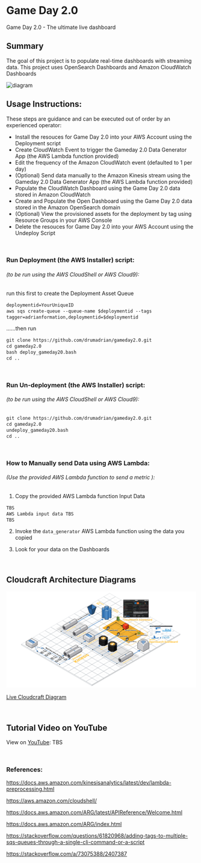 # Game Day 2.0
Game Day 2.0 - The ultimate live dashboard


## Summary

The goal of this project is to populate real-time dashboards with streaming data.
This project uses OpenSearch Dashboards and Amazon CloudWatch Dashboards


![diagram](gameday20.gif)


## Usage Instructions: 

These steps are guidance and can be executed out of order by an experienced operator:

* Install the resouces for Game Day 2.0 into your AWS Account using the Deployment script
* Create CloudWatch Event to trigger the Gameday 2.0 Data Generator App (the AWS Lambda function provided) 
* Edit the frequency of the Amazon CloudWatch event (defaulted to 1 per day)
* (Optional) Send data manually to the Amazon Kinesis stream using the Gameday 2.0 Data Generator App (the AWS Lambda function provided) 
* Populate the CloudWatch Dashboard using the Game Day 2.0 data stored in Amazon CloudWatch
* Create and Populate the Open Dashboard using the Game Day 2.0 data stored in the Amazon OpenSearch domain
* (Optional) View the provisioned assets for the deployment by tag using Resource Groups in your AWS Console
* Delete the resouces for Game Day 2.0 into your AWS Account using the Undeploy Script




</br>

###  Run Deployment (the AWS Installer) script: 
###### (to be run using the AWS CloudShell or AWS Cloud9):

run this first to create the Deployment Asset Queue

```
deploymentid=YourUniqueID
aws sqs create-queue --queue-name $deploymentid --tags tagger=adrianformation,deploymentid=$deploymentid
```
......then run 

```
git clone https://github.com/drumadrian/gameday2.0.git
cd gameday2.0
bash deploy_gameday20.bash
cd ..
```




</br>

### Run Un-deployment (the AWS Installer) script: 
###### (to be run using the AWS CloudShell or AWS Cloud9):
```
git clone https://github.com/drumadrian/gameday2.0.git
cd gameday2.0
undeploy_gameday20.bash
cd ..
```

</br>

### How to Manually send Data using AWS Lambda: 
###### (Use the provided AWS Lambda function to send a metric ):

1) Copy the provided AWS Lambda function Input Data


```
TBS 
AWS Lambda input data TBS 
TBS 

```
2) Invoke the `data_generator` AWS Lambda function using the data you copied

3) Look for your data on the Dashboards


</br>

## Cloudcraft Architecture Diagrams

![Cloudcraft Diagram](diagram.png)

[Live Cloudcraft Diagram](https://app.cloudcraft.co/view/ac0dc498-4432-434d-902d-c94c69ef7cb9?key=3m40jn0enpfd2t90)


</br>

## Tutorial Video on YouTube

View on [YouTube](https://youtu.be/PtRwOCQ1zf8):   TBS






</br>

### References:

https://docs.aws.amazon.com/kinesisanalytics/latest/dev/lambda-preprocessing.html

https://aws.amazon.com/cloudshell/

https://docs.aws.amazon.com/ARG/latest/APIReference/Welcome.html

https://docs.aws.amazon.com/ARG/index.html

https://stackoverflow.com/questions/61820968/adding-tags-to-multiple-sqs-queues-through-a-single-cli-command-or-a-script

https://stackoverflow.com/a/73075388/2407387




